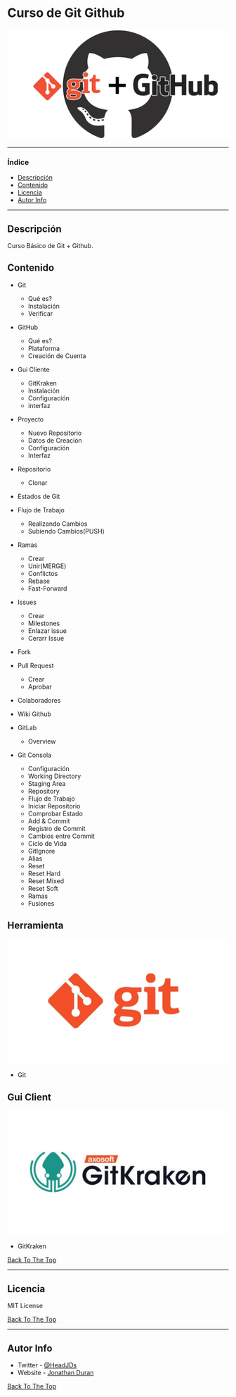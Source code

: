 # Curso de Git Github

![Project Image](/img/git-github-readme.jpg)

---

### Índice

- [Descripción](#description)
- [Contenido](#contenido)
- [Licencia](#license)
- [Autor Info](#autor-info)

---

## Descripción

Curso Básico de Git + Github.

## Contenido
* Git
    * Qué es?
    * Instalación
    * Verificar

* GitHub
    * Qué es?
    * Plataforma
    * Creación de Cuenta

* Gui Cliente
    * GitKraken
    * Instalación
    * Configuración
    * interfaz

* Proyecto
    * Nuevo Repositorio
    * Datos de Creación
    * Configuración
    * Interfaz

* Repositorio
    * Clonar

* Estados de Git

* Flujo de Trabajo
    * Realizando Cambios
    * Subiendo Cambios(PUSH)

* Ramas
    * Crear
    * Unir(MERGE)
    * Conflictos
    * Rebase
    * Fast-Forward

* Issues
    * Crear
    * Milestones
    * Enlazar issue
    * Cerarr Issue

* Fork

* Pull Request
    * Crear
    * Aprobar

* Colaboradores

* Wiki Github

* GitLab
    * Overview

* Git Consola
    * Configuración
    * Working Directory
    * Staging Area
    * Repository
    * Flujo de Trabajo
    * Iniciar Repositorio
    * Comprobar Estado
    * Add & Commit
    * Registro de Commit
    * Cambios entre Commit
    * Ciclo de Vida
    * GitIgnore
    * Alias
    * Reset
    * Reset Hard
    * Reset Mixed
    * Reset Soft
    * Ramas
    * Fusiones




## Herramienta

![Git Image](/img/git.jpg)

- Git

## Gui Client

![Gitkraken Image](/img/gitkraken.jpg)

- GitKraken

[Back To The Top](#curso-de-git-github)

---

## Licencia

MIT License

[Back To The Top](#curso-de-git-github)

---

## Autor Info

- Twitter - [@HeadJDs](https://twitter.com/HeadJDs)
- Website - [Jonathan Duran](https://jonathanjd.github.io/)

[Back To The Top](#curso-de-git-github)

